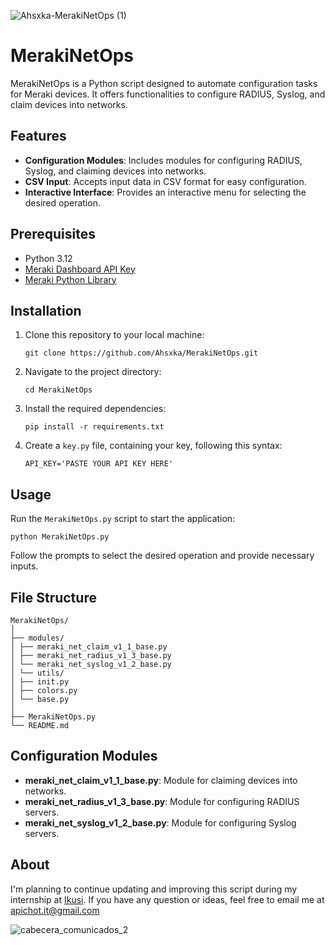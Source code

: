 ![Ahsxka-MerakiNetOps (1)](https://github.com/Ahsxka/MerakiNetOps/assets/162576190/5e484bdd-4f9d-4275-9197-abdbf0fc9fbe)


# MerakiNetOps

MerakiNetOps is a Python script designed to automate configuration tasks for Meraki devices. It offers functionalities to configure RADIUS, Syslog, and claim devices into networks.

## Features

- **Configuration Modules**: Includes modules for configuring RADIUS, Syslog, and claiming devices into networks.
- **CSV Input**: Accepts input data in CSV format for easy configuration.
- **Interactive Interface**: Provides an interactive menu for selecting the desired operation.

## Prerequisites

- Python 3.12
- [Meraki Dashboard API Key](https://developer.cisco.com/meraki/api-v1/)
- [Meraki Python Library](https://pypi.org/project/meraki/)

## Installation

1. Clone this repository to your local machine:
    ```
    git clone https://github.com/Ahsxka/MerakiNetOps.git
    ```

2. Navigate to the project directory:
    ```
    cd MerakiNetOps
    ```

3. Install the required dependencies:
    ```
    pip install -r requirements.txt
    ```
4. Create a `key.py` file, containing your key, following this syntax:
    ```
    API_KEY='PASTE YOUR API KEY HERE'
    ```

## Usage

Run the `MerakiNetOps.py` script to start the application:

```
python MerakiNetOps.py
```


Follow the prompts to select the desired operation and provide necessary inputs.

## File Structure
```
MerakiNetOps/
│
├── modules/
│ ├── meraki_net_claim_v1_1_base.py
│ ├── meraki_net_radius_v1_3_base.py
│ └── meraki_net_syslog_v1_2_base.py
│ └── utils/
│ ├── init.py
│ ├── colors.py
│ └── base.py
│
├── MerakiNetOps.py
└── README.md
```



## Configuration Modules

- **meraki_net_claim_v1_1_base.py**: Module for claiming devices into networks.
- **meraki_net_radius_v1_3_base.py**: Module for configuring RADIUS servers.
- **meraki_net_syslog_v1_2_base.py**: Module for configuring Syslog servers.

## About

I'm planning to continue updating and improving this script during my internship at <a href="https://www.ikusi.com/es/" target="_blank">Ikusi</a>. If you have any question or ideas, feel free to email me at apichot.it@gmail.com

![cabecera_comunicados_2](https://github.com/Ahsxka/python-automation/assets/162576190/af0864ed-84e4-453d-8948-bb23d131e54b)
